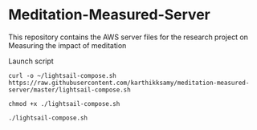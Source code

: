 # Meditation-Measured-Server
This repository contains the AWS server files for the research project on Measuring the impact of meditation

Launch script

  ```
  curl -o ~/lightsail-compose.sh https://raw.githubusercontent.com/karthikksamy/meditation-measured-server/master/lightsail-compose.sh

  chmod +x ./lightsail-compose.sh

  ./lightsail-compose.sh
  ```
